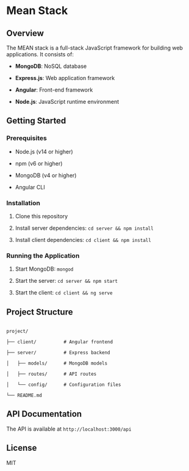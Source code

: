 # Mean Stack



## Overview



The MEAN stack is a full-stack JavaScript framework for building web applications. It consists of:



- **MongoDB**: NoSQL database

- **Express.js**: Web application framework

- **Angular**: Front-end framework

- **Node.js**: JavaScript runtime environment



## Getting Started



### Prerequisites



- Node.js (v14 or higher)

- npm (v6 or higher)

- MongoDB (v4 or higher)

- Angular CLI



### Installation



1. Clone this repository

2. Install server dependencies: `cd server && npm install`

3. Install client dependencies: `cd client && npm install`



### Running the Application



1. Start MongoDB: `mongod`

2. Start the server: `cd server && npm start`

3. Start the client: `cd client && ng serve`



## Project Structure



```

project/

├── client/          # Angular frontend

├── server/          # Express backend

│   ├── models/      # MongoDB models

│   ├── routes/      # API routes

│   └── config/      # Configuration files

└── README.md

```



## API Documentation



The API is available at `http://localhost:3000/api`



## License



MIT

